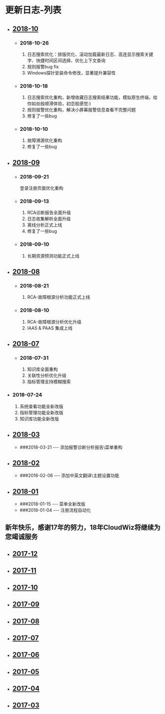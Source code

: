 # 更新日志-列表
* ## [2018-10](/part5/2018-10.md)
  * ### 2018-10-26
    1. 日志搜索优化：排版优化、滚动加载最新日志、高连显示搜索关键字、快捷时间区间选择、优化上下文查询
    2. 规则报警bug fix
    3. Windows探针安装命令修改，显著提升兼容性

  * ### 2018-10-18
    1. 日志搜索优化重构，新增收藏日志搜索结果功能，模拟原生终端，给你如丝般顺滑体验，初恋般感觉:)
    2. 规则报警优化重构，解决小屏幕报警信息查看不完整问题
    3. 修复了一些bug

  * ### 2018-10-10
     1. 故障溯源优化重构
     2. 修复了一些bug

* ## [2018-09](/part5/2018-09.md)
  * ### 2018-09-21
     登录注册页面优化重构

  * ### 2018-09-13
     1. RCA诊断报告全面升级
     2. 日志收集解析全面升级
     3. 离线分析正式上线
     4. 修复了一些bug

  * ### 2018-09-10
     1. 长期资源预测功能正式上线

* ## [2018-08](/part5/2018-08.md)
  * ### 2018-08-21
      1. RCA-故障根源分析功能正式上线

  * ### 2018-08-10
    1. RCA-故障根源分析优化升级
    2. IAAS & PAAS 集成上线
    
* ## [2018-07](/part5/2018-07.md)

  * ### 2018-07-31
    1. 知识库全面重构
    2. 关联性分析优化升级
    3. 指标管理支持模糊搜索
    
 * ### 2018-07-24
    1. 系统查看功能全新改版
    2. 指标管理功能全新改版
    3. 知识库功能全新改版

* ## [2018-03](/part5/2018-03.md)
    * ###2018-03-21 --- 添加报警诊断分析报告\菜单重构

* ## [2018-02](/part5/2018-02.md)
    * ###2018-02-08 --- 添加中英文翻译\主题设置功能

* ## [2018-01](/part5/2018-01.md)
    * ###2018-01-15 --- 菜单全新改版
    * ###2018-01-04 --- 注册流程自动化 

## 新年快乐，感谢17年的努力，18年CloudWiz将继续为您竭诚服务

* ## [2017-12](/part5/2017-12.md)
* ## [2017-11](/part5/2017-11.md)
* ## [2017-10](/part5/2017-10.md)
* ## [2017-09](/part5/2017-09.md)
* ## [2017-08](/part5/2017-08.md)
* ## [2017-07](/part5/2017-07.md)
* ## [2017-06](/part5/2017-06.md)
* ## [2017-05](/part5/2017-05.md)
* ## [2017-04](/part5/2017-04.md)
* ## [2017-03](/part5/2017-03.md)




